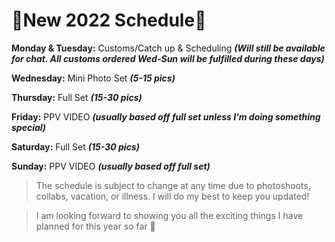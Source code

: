 # 🌟New 2022 Schedule🌟  
**Monday & Tuesday:** Customs/Catch up & Scheduling ***(Will still be available for chat. All customs ordered Wed-Sun will be fulfilled during these days)***

**Wednesday:** Mini Photo Set ***(5-15 pics)***

**Thursday:** Full Set ***(15-30 pics)***  

**Friday:** PPV VIDEO ***(usually based off full set unless I’m doing something special)***  

**Saturday:** Full Set ***(15-30 pics)***

**Sunday:** PPV VIDEO ***(usually based off full set)***  

>The schedule is subject to change at any time due to photoshoots, collabs, vacation, or illness. I will do my best to keep you updated!  

>I am looking forward to showing you all the exciting things I have planned for this year so far 🥰
